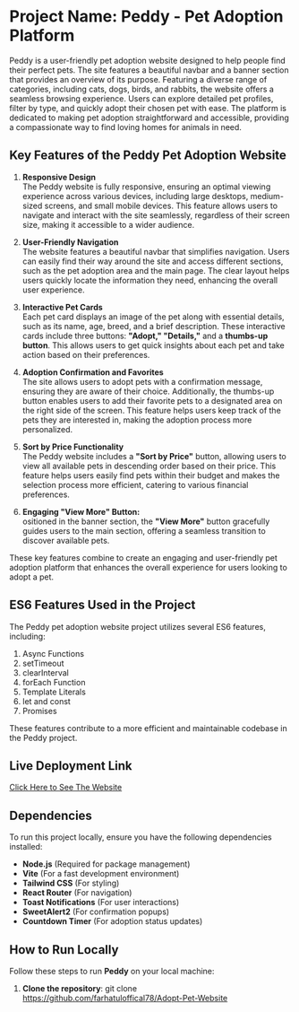 # Project Name: **Peddy - Pet Adoption Platform**

Peddy is a user-friendly pet adoption website designed to help people find their perfect pets. The site features a beautiful navbar and a banner section that provides an overview of its purpose. Featuring a diverse range of categories, including cats, dogs, birds, and rabbits, the website offers a seamless browsing experience. Users can explore detailed pet profiles, filter by type, and quickly adopt their chosen pet with ease. The platform is dedicated to making pet adoption straightforward and accessible, providing a compassionate way to find loving homes for animals in need.

## Key Features of the Peddy Pet Adoption Website

1. **Responsive Design**  
   The Peddy website is fully responsive, ensuring an optimal viewing experience across various devices, including large desktops, medium-sized screens, and small mobile devices. This feature allows users to navigate and interact with the site seamlessly, regardless of their screen size, making it accessible to a wider audience.

2. **User-Friendly Navigation**  
   The website features a beautiful navbar that simplifies navigation. Users can easily find their way around the site and access different sections, such as the pet adoption area and the main page. The clear layout helps users quickly locate the information they need, enhancing the overall user experience.

3. **Interactive Pet Cards**  
   Each pet card displays an image of the pet along with essential details, such as its name, age, breed, and a brief description. These interactive cards include three buttons: **"Adopt," "Details,"** and a **thumbs-up button**. This allows users to get quick insights about each pet and take action based on their preferences.

4. **Adoption Confirmation and Favorites**  
   The site allows users to adopt pets with a confirmation message, ensuring they are aware of their choice. Additionally, the thumbs-up button enables users to add their favorite pets to a designated area on the right side of the screen. This feature helps users keep track of the pets they are interested in, making the adoption process more personalized.

5. **Sort by Price Functionality**  
   The Peddy website includes a **"Sort by Price"** button, allowing users to view all available pets in descending order based on their price. This feature helps users easily find pets within their budget and makes the selection process more efficient, catering to various financial preferences.

6. **Engaging "View More" Button:**  
   ositioned in the banner section, the **"View More"** button gracefully guides users to the main section, offering a seamless transition to discover available pets.

These key features combine to create an engaging and user-friendly pet adoption platform that enhances the overall experience for users looking to adopt a pet.

## ES6 Features Used in the Project

The Peddy pet adoption website project utilizes several ES6 features, including:

1. Async Functions
2. setTimeout
3. clearInterval
4. forEach Function
5. Template Literals
6. let and const
7. Promises

These features contribute to a more efficient and maintainable codebase in the Peddy project.


## Live Deployment Link
[Click Here to See The Website](https://pet-adoption-fh.netlify.app/)

## **Dependencies**

To run this project locally, ensure you have the following dependencies installed:

- **Node.js** (Required for package management)
- **Vite** (For a fast development environment)
- **Tailwind CSS** (For styling)
- **React Router** (For navigation)
- **Toast Notifications** (For user interactions)
- **SweetAlert2** (For confirmation popups)
- **Countdown Timer** (For adoption status updates)

## **How to Run Locally**

Follow these steps to run **Peddy** on your local machine:

1. **Clone the repository**:
   git clone https://github.com/farhatuloffical78/Adopt-Pet-Website

